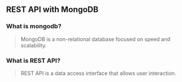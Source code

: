## REST API with MongoDB

### What is mongodb?
> MongoDB is a non-relational database focused on speed and scalability.

### What is REST API?
> REST API is a data access interface that allows user interaction.

